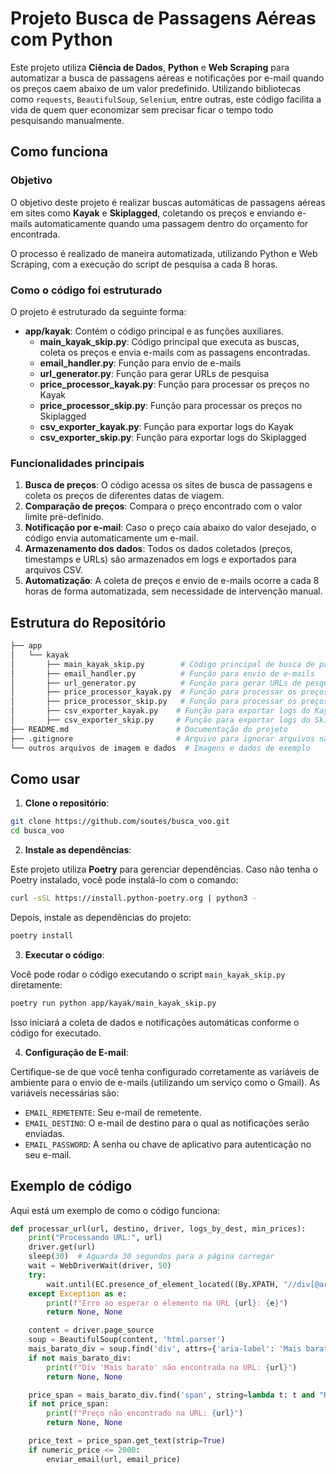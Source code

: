 
# Projeto Busca de Passagens Aéreas com Python

Este projeto utiliza **Ciência de Dados**, **Python** e **Web Scraping** para automatizar a busca de passagens aéreas e notificações por e-mail quando os preços caem abaixo de um valor predefinido. Utilizando bibliotecas como `requests`, `BeautifulSoup`, `Selenium`, entre outras, este código facilita a vida de quem quer economizar sem precisar ficar o tempo todo pesquisando manualmente.

## Como funciona

### Objetivo

O objetivo deste projeto é realizar buscas automáticas de passagens aéreas em sites como **Kayak** e **Skiplagged**, coletando os preços e enviando e-mails automaticamente quando uma passagem dentro do orçamento for encontrada.

O processo é realizado de maneira automatizada, utilizando Python e Web Scraping, com a execução do script de pesquisa a cada 8 horas.

### Como o código foi estruturado

O projeto é estruturado da seguinte forma:

- **app/kayak**: Contém o código principal e as funções auxiliares.
  - **main_kayak_skip.py**: Código principal que executa as buscas, coleta os preços e envia e-mails com as passagens encontradas.
  - **email_handler.py**: Função para envio de e-mails
  - **url_generator.py**: Função para gerar URLs de pesquisa
  - **price_processor_kayak.py**: Função para processar os preços no Kayak
  - **price_processor_skip.py**: Função para processar os preços no Skiplagged
  - **csv_exporter_kayak.py**: Função para exportar logs do Kayak
  - **csv_exporter_skip.py**: Função para exportar logs do Skiplagged

### Funcionalidades principais

1. **Busca de preços**: O código acessa os sites de busca de passagens e coleta os preços de diferentes datas de viagem.
2. **Comparação de preços**: Compara o preço encontrado com o valor limite pré-definido.
3. **Notificação por e-mail**: Caso o preço caia abaixo do valor desejado, o código envia automaticamente um e-mail.
4. **Armazenamento dos dados**: Todos os dados coletados (preços, timestamps e URLs) são armazenados em logs e exportados para arquivos CSV.
5. **Automatização**: A coleta de preços e envio de e-mails ocorre a cada 8 horas de forma automatizada, sem necessidade de intervenção manual.

## Estrutura do Repositório

```bash
├── app
│   └── kayak
│       ├── main_kayak_skip.py        # Código principal de busca de passagens e envio de e-mails
│       ├── email_handler.py          # Função para envio de e-mails
│       ├── url_generator.py          # Função para gerar URLs de pesquisa
│       ├── price_processor_kayak.py  # Função para processar os preços no Kayak
│       ├── price_processor_skip.py   # Função para processar os preços no Skiplagged
│       ├── csv_exporter_kayak.py    # Função para exportar logs do Kayak
│       ├── csv_exporter_skip.py     # Função para exportar logs do Skiplagged
├── README.md                        # Documentação do projeto
├── .gitignore                       # Arquivo para ignorar arquivos não desejados no Git
└── outros arquivos de imagem e dados  # Imagens e dados de exemplo
```

## Como usar

1. **Clone o repositório**:

```bash
git clone https://github.com/soutes/busca_voo.git
cd busca_voo
```

2. **Instale as dependências**:

Este projeto utiliza **Poetry** para gerenciar dependências. Caso não tenha o Poetry instalado, você pode instalá-lo com o comando:

```bash
curl -sSL https://install.python-poetry.org | python3 -
```

Depois, instale as dependências do projeto:

```bash
poetry install
```

3. **Executar o código**:

Você pode rodar o código executando o script `main_kayak_skip.py` diretamente:

```bash
poetry run python app/kayak/main_kayak_skip.py
```

Isso iniciará a coleta de dados e notificações automáticas conforme o código for executado.

4. **Configuração de E-mail**:

Certifique-se de que você tenha configurado corretamente as variáveis de ambiente para o envio de e-mails (utilizando um serviço como o Gmail). As variáveis necessárias são:

- `EMAIL_REMETENTE`: Seu e-mail de remetente.
- `EMAIL_DESTINO`: O e-mail de destino para o qual as notificações serão enviadas.
- `EMAIL_PASSWORD`: A senha ou chave de aplicativo para autenticação no seu e-mail.

## Exemplo de código

Aqui está um exemplo de como o código funciona:

```python
def processar_url(url, destino, driver, logs_by_dest, min_prices):
    print("Processando URL:", url)
    driver.get(url)
    sleep(30)  # Aguarda 30 segundos para a página carregar
    wait = WebDriverWait(driver, 50)
    try:
        wait.until(EC.presence_of_element_located((By.XPATH, "//div[@aria-label='Mais barato']")))
    except Exception as e:
        print(f"Erro ao esperar o elemento na URL {url}: {e}")
        return None, None

    content = driver.page_source
    soup = BeautifulSoup(content, 'html.parser')
    mais_barato_div = soup.find('div', attrs={'aria-label': 'Mais barato'})
    if not mais_barato_div:
        print(f"Div 'Mais barato' não encontrada na URL: {url}")
        return None, None

    price_span = mais_barato_div.find('span', string=lambda t: t and "R$" in t)
    if not price_span:
        print(f"Preço não encontrado na URL: {url}")
        return None, None

    price_text = price_span.get_text(strip=True)
    if numeric_price <= 2000:
        enviar_email(url, email_price)
```

